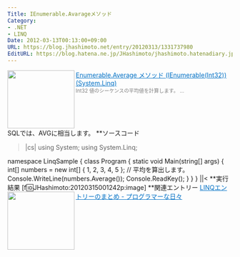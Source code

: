 ```yaml
---
Title: IEnumerable.Avarageメソッド
Category:
- .NET
- LINQ
Date: 2012-03-13T00:13:00+09:00
URL: https://blog.jhashimoto.net/entry/20120313/1331737980
EditURL: https://blog.hatena.ne.jp/JHashimoto/jhashimoto.hatenadiary.jp/atom/entry/12921228815717256618
---
```


<a href="http://msdn.microsoft.com/ja-jp/library/bb338413.aspx" target="_blank"><img class="alignleft" align="left" border="0" src="http://capture.heartrails.com/150x130/shadow?http://msdn.microsoft.com/ja-jp/library/bb338413.aspx" alt="" width="150" height="130" /></a><a style="color:#0070C5;" href="http://msdn.microsoft.com/ja-jp/library/bb338413.aspx" target="_blank">Enumerable.Average メソッド (IEnumerable(Int32)) (System.Linq)</a><a href="http://b.hatena.ne.jp/entry/http://msdn.microsoft.com/ja-jp/library/bb338413.aspx" target="_blank"><img border="0" src="http://b.hatena.ne.jp/entry/image/http://msdn.microsoft.com/ja-jp/library/bb338413.aspx" alt="" /></a><br><span style="color: #808080;font-size: 80%;">Int32 値のシーケンスの平均値を計算します。 ...</span><br style="clear:both;" />
SQLでは、AVGに相当します。
**ソースコード
>|cs|
using System;
using System.Linq;

namespace LinqSample {
    class Program {
        static void Main(string[] args) {
            int[] numbers = new int[] { 1, 2, 3, 4, 5 };
            // 平均を算出します。
            Console.WriteLine(numbers.Average());
            Console.ReadKey();
        }
    }
}
||<
**実行結果
[f:id:JHashimoto:20120315001242p:image]
**関連エントリー
<a href="http://d.hatena.ne.jp/JHashimoto/20120309/1331283458" target="_blank" rel="nofollow"><img class="alignleft" align="left" border="0" src="http://capture.heartrails.com/150x130/shadow?http://d.hatena.ne.jp/JHashimoto/20120309/1331283458" alt="" width="150" height="130" /></a><a style="color:#0070C5;" href="http://d.hatena.ne.jp/JHashimoto/20120309/1331283458" target="_blank" rel="nofollow">LINQエントリーのまとめ - プログラマーな日々</a><a href="http://b.hatena.ne.jp/entry/http://d.hatena.ne.jp/JHashimoto/20120309/1331283458" target="_blank"><img border="0" src="http://b.hatena.ne.jp/entry/image/http://d.hatena.ne.jp/JHashimoto/20120309/1331283458" alt="" /></a><br style="clear:both;" />
